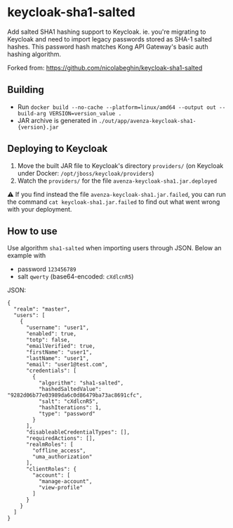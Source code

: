 # keycloak-sha1-salted
Add salted SHA1 hashing support to Keycloak. ie. you're migrating to Keycloak and need to import legacy passwords stored as SHA-1 salted hashes. This password hash matches Kong API Gateway's basic auth hashing algorithm.

Forked from: https://github.com/nicolabeghin/keycloak-sha1-salted

## Building

- Run `docker build --no-cache --platform=linux/amd64 --output out --build-arg VERSION=version_value .`
- JAR archive is generated in `./out/app/avenza-keycloak-sha1-{version}.jar`

## Deploying to Keycloak

1. Move the built JAR file to Keycloak's directory `providers/` (on Keycloak under Docker: `/opt/jboss/keycloak/providers`)
2. Watch the `providers/` for the file `avenza-keycloak-sha1.jar.deployed`

:warning: If you find instead the file `avenza-keycloak-sha1.jar.failed`, you can run the command `cat keycloak-sha1.jar.failed` to find out what went wrong with your deployment.

## How to use
Use algorithm `sha1-salted` when importing users through JSON. Below an example with
* password `123456789`
* salt `qwerty` (base64-encoded: `cXdlcnR5`)

JSON:

    {
      "realm": "master",
      "users": [
        {
          "username": "user1",
          "enabled": true,
          "totp": false,
          "emailVerified": true,
          "firstName": "user1",
          "lastName": "user1",
          "email": "user1@test.com",
          "credentials": [
            {
              "algorithm": "sha1-salted",
              "hashedSaltedValue": "9282d06b77e03989da6c0d86479ba73ac8691cfc",
              "salt": "cXdlcnR5",
              "hashIterations": 1,
              "type": "password"
            }
          ],
          "disableableCredentialTypes": [],
          "requiredActions": [],
          "realmRoles": [
            "offline_access",
            "uma_authorization"
          ],
          "clientRoles": {
            "account": [
              "manage-account",
              "view-profile"
            ]
          }
        }
      ]
    }
